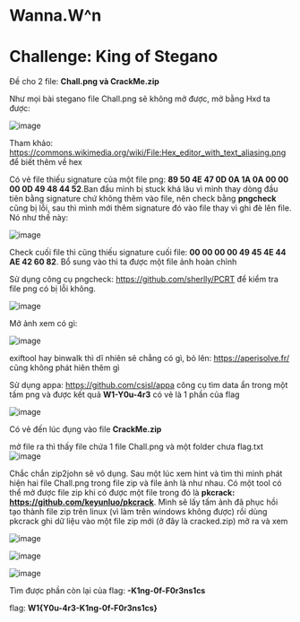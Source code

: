 # Wanna.W^n

# Challenge: King of Stegano

Đề cho 2 file: **Chall.png và CrackMe.zip**

Như mọi bài stegano file Chall.png sẽ không mở được, mở bằng Hxd ta được: 

![image](https://user-images.githubusercontent.com/80806913/170880708-deecac91-8e6a-441d-a881-e2016d5731d0.png)

Tham khảo: https://commons.wikimedia.org/wiki/File:Hex_editor_with_text_aliasing.png để biết thêm về hex 

Có vẻ file thiếu signature của một file png: **89 50 4E 47 0D 0A 1A 0A 00 00 00 0D 49 48 44 52**.Ban đầu mình bị stuck khá lâu vì mình thay dòng đầu tiên bằng signature chứ không thêm vào file, nên check bằng **pngcheck** cũng bị lỗi, sau thì mình mới thêm signature đó vào file thay vì ghi đè lên file. Nó như thế này: 

![image](https://user-images.githubusercontent.com/80806913/170881294-88ee03bb-98d6-4742-bac4-1ee33adc12bc.png)

Check cuối file thì cũng thiếu signature cuối file: **00 00 00 00 49 45 4E 44 AE 42 60 82**. Bổ sung vào thì ta được một file ảnh hoàn chỉnh

Sử dụng công cụ pngcheck: https://github.com/sherlly/PCRT để kiểm tra file png có bị lỗi không.

![image](https://user-images.githubusercontent.com/80806913/170885297-0df6415a-b28c-44ea-8862-df4976104232.png)

Mở ảnh xem có gì:

![image](https://user-images.githubusercontent.com/80806913/170885358-93a6d5b4-17d0-420d-a709-86935d1d408f.png)

exiftool hay binwalk thì dĩ nhiên sẽ chẳng có gì, bỏ lên: https://aperisolve.fr/ cũng không phát hiên thêm gì

Sử dụng appa: https://github.com/csisl/appa công cụ tìm data ẩn trong một tấm png và được kết quả **W1-Y0u-4r3** có vẻ là 1 phần của flag

![image](https://user-images.githubusercontent.com/80806913/170885926-7d65a299-d154-46b0-b166-9bc01c91d9d5.png)

Có vẻ đến lúc đụng vào file **CrackMe.zip**

mở file ra thì thấy file chứa 1 file Chall.png và một folder chưa flag.txt
![image](https://user-images.githubusercontent.com/80806913/170885998-d07734c1-ac3b-499e-b6d9-726b2da930c4.png)

Chắc chắn zip2john sẽ vô dụng. Sau một lúc xem hint và tìm thì mình phát hiện hai file Chall.png trong file zip và file ảnh là như nhau.
Có một tool có thể mở được file zip khi có được một file trong đó là **pkcrack: https://github.com/keyunluo/pkcrack**. 
Mình sẽ lấy tấm ảnh đã phục hồi tạo thành file zip trên linux (vì làm trên windows không được) rồi dùng pkcrack ghi dữ liệu vào một file zip mới (ở đây là cracked.zip) mở ra và xem

![image](https://user-images.githubusercontent.com/80806913/170886397-b580b558-5c6c-40db-9b4b-f62a6593eda2.png)

![image](https://user-images.githubusercontent.com/80806913/170886207-25c23920-30ba-4f12-90bc-aa086c3c09ea.png)

![image](https://user-images.githubusercontent.com/80806913/170886263-b2fd8289-0118-461f-8f74-74b20bfcc35f.png)

Tìm được phần còn lại của flag: **-K1ng-0f-F0r3ns1cs**

flag: **W1{Y0u-4r3-K1ng-0f-F0r3ns1cs}**
